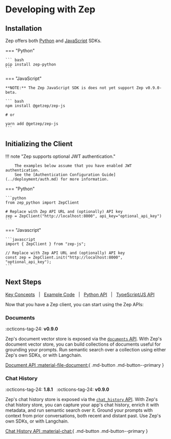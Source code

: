 # Developing with Zep

## Installation

Zep offers both [Python](https://github.com/getzep/zep-python) and [JavaScript](https://github.com/getzep/zep-js) SDKs.

=== "Python"

    ``` bash
    pip install zep-python
    ```

=== "JavaScript"

    **NOTE:** The Zep JavaScript SDK is does not yet support Zep v0.9.0-beta.

    ``` bash
    npm install @getzep/zep-js

    # or

    yarn add @getzep/zep-js
    ```

## Initializing the Client

!!! note "Zep supports optional JWT authentication."
    
        The examples below assume that you have enabled JWT authentication.
        See the [Authentication Configuration Guide](../deployment/auth.md) for more information.

=== "Python"

    ```python
    from zep_python import ZepClient

    # Replace with Zep API URL and (optionally) API key
    zep = ZepClient("http://localhost:8000", api_key="optional_api_key") 
    ```

=== "Javascript"

    ```javascript
    import { ZepClient } from "zep-js";

    // Replace with Zep API URL and (optionally) API key
    const zep = ZepClient.init("http://localhost:8000", "optional_api_key"); 
    ```

## Next Steps

[Key Concepts](concepts.md) &nbsp; | &nbsp;  [Example Code](examples.md) &nbsp; | &nbsp; [Python API](https://getzep.github.io/zep-python/zep_client/) &nbsp; | &nbsp; [TypeScript/JS API](https://getzep.github.io/zep-js/)

Now that you have a Zep client, you can start using the Zep APIs:

### Documents

:octicons-tag-24: **v0.9.0**

Zep's document vector store is exposed via the [`documents` API](/sdk/documents). With Zep's document vector store, you can build 
collections of documents useful for grounding your prompts. Run semantic search over a collection using either Zep's 
own SDKs, or with Langchain.

[Document API :material-file-document:](/sdk/documents){ .md-button .md-button--primary } 

### Chat History
:octicons-tag-24: **1.8.1** &nbsp; :octicons-tag-24: **v0.9.0**

Zep's chat history store is exposed via the [`chat_history` API](/sdk/chat_history). With Zep's chat history store, you can
capture your app's chat history, enrich it with metadata, and run semantic search over it. Ground your prompts with 
context from prior conversations, both recent and distant past. Use Zep's own SDKs, or with Langchain.

[Chat History API :material-chat:](/sdk/chat_history){ .md-button .md-button--primary }



